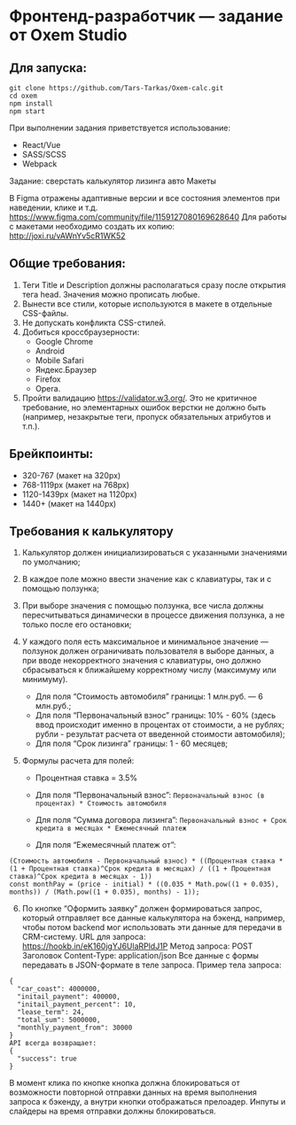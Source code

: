# Фронтенд-разработчик — задание от Oxem Studio

## Для запуска:

```
git clone https://github.com/Tars-Tarkas/Oxem-calc.git
cd oxem
npm install
npm start
```

При выполнении задания приветствуется использование:

- React/Vue
- SASS/SCSS
- Webpack

Задание: сверстать калькулятор лизинга авто
Макеты

В Figma отражены адаптивные версии и все состояния элементов при наведении, клике и т.д.
https://www.figma.com/community/file/1159127080169628640
Для работы с макетами необходимо создать их копию: http://joxi.ru/vAWnYv5cR1WK52

## Общие требования:

1. Теги Title и Description должны располагаться сразу после открытия тега head. Значения можно прописать любые.
2. Вынести все стили, которые используются в макете в отдельные CSS-файлы.
3. Не допускать конфликта CSS-стилей.
4. Добиться кроссбраузерности:
   - Google Chrome
   - Android
   - Mobile Safari
   - Яндекс.Браузер
   - Firefox
   - Opera.
5. Пройти валидацию https://validator.w3.org/. Это не критичное требование, но элементарных ошибок верстки не должно быть (например, незакрытые теги, пропуск обязательных атрибутов и т.п.).

## Брейкпоинты:

- 320-767 (макет на 320px)
- 768-1119px (макет на 768px)
- 1120-1439px (макет на 1120px)
- 1440+ (макет на 1440px)

## Требования к калькулятору

1. Калькулятор должен инициализироваться с указанными значениями по умолчанию;
2. В каждое поле можно ввести значение как с клавиатуры, так и с помощью ползунка;
3. При выборе значения с помощью ползунка, все числа должны пересчитываться динамически в процессе движения ползунка, а не только после его остановки;
4. У каждого поля есть максимальное и минимальное значение — ползунок должен ограничивать пользователя в выборе данных, а при вводе некорректного значения с клавиатуры, оно должно сбрасываться к ближайшему корректному числу (максимуму или минимуму).
   - Для поля “Стоимость автомобиля” границы: 1 млн.руб. — 6 млн.руб.;
   - Для поля “Первоначальный взнос” границы: 10% - 60% (здесь ввод происходит именно в процентах от стоимости, а не рублях; рубли - результат расчета от введенной стоимости автомобиля);
   - Для поля “Срок лизинга” границы: 1 - 60 месяцев;
5. Формулы расчета для полей:

   - Процентная ставка = 3.5%
   - Для поля “Первоначальный взнос”: `Первоначальный взнос (в процентах) * Стоимость автомобиля `

   - Для поля “Сумма договора лизинга”: `Первоначальный взнос + Срок кредита в месяцах * Ежемесячный платеж `
   - Для поля “Ежемесячный платеж от”:

```
(Стоимость автомобиля - Первоначальный взнос) * ((Процентная ставка * (1 + Процентная ставка)^Срок кредита в месяцах) / ((1 + Процентная ставка)^Срок кредита в месяцах - 1))
const monthPay = (price - initial) * ((0.035 * Math.pow((1 + 0.035), months)) / (Math.pow((1 + 0.035), months) - 1));
```

6. По кнопке “Оформить заявку” должен формироваться запрос, который отправляет все данные калькулятора на бэкенд, например, чтобы потом backend мог использовать эти данные для передачи в CRM-систему.
   URL для запроса: https://hookb.in/eK160jgYJ6UlaRPldJ1P
   Метод запроса: POST
   Заголовок Content-Type: application/json
   Все данные с формы передавать в JSON-формате в теле запроса.
   Пример тела запроса:

```
{
  "car_coast": 4000000,
  "initail_payment": 400000,
  "initail_payment_percent": 10,
  "lease_term": 24,
  "total_sum": 5000000,
  "monthly_payment_from": 30000
}
API всегда возвращает:
{
  "success": true
}
```

В момент клика по кнопке кнопка должна блокироваться от возможности повторной отправки данных на время выполнения запроса к бэкенду, а внутри кнопки отображаться прелоадер. Инпуты и слайдеры на время отправки должны блокироваться.
